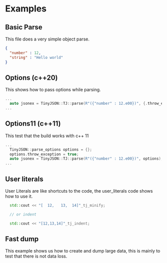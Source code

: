 # Examples

## Basic Parse

This file does a very simple object parse.

```json
{
  "number" : 12,
  "string" : "Hello world"
}
```

## Options (c++20)

This shows how to pass options while parsing.

```cpp
...
  auto jsonex = TinyJSON::TJ::parse(R"({"number" : 12.e00})", {.throw_exception = true  });
...
```

## Options11 (c++11)

This test that the build works with c++ 11

```cpp
...
  TinyJSON::parse_options options = {};
  options.throw_exception = true;
  auto jsonex = TinyJSON::TJ::parse(R"({"number" : 12.e00})", options);
...
```

## User literals

User Literals are like shortcuts to the code, the user_literals code shows how to use it.

```cpp
  std::cout << "[  12,   13,  14]"_tj_minify;

  // or indent

  std::cout << "[12,13,14]"_tj_indent;
```

## Fast dump

This example shows us how to create and dump large data, this is mainly to test that there is not data loss.
